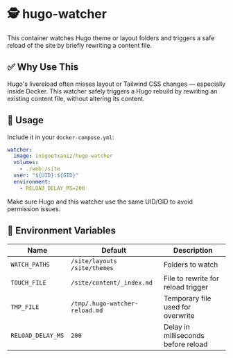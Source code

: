 # 🕵️ hugo-watcher

This container watches Hugo theme or layout folders and triggers a safe reload of the site by briefly rewriting a content file.

## ✅ Why Use This

Hugo's livereload often misses layout or Tailwind CSS changes — especially inside Docker. This watcher safely triggers a Hugo rebuild by rewriting an existing content file, without altering its content.

## 🐳 Usage

Include it in your `docker-compose.yml`:

```yaml
watcher:
  image: inigoetxaniz/hugo-watcher
  volumes:
    - ./web:/site
  user: "${UID}:${GID}"
  environment:
    - RELOAD_DELAY_MS=200
```

Make sure Hugo and this watcher use the same UID/GID to avoid permission issues.

## 🔧 Environment Variables

| Name             | Default                              | Description                          |
|------------------|--------------------------------------|--------------------------------------|
| `WATCH_PATHS`    | `/site/layouts /site/themes`         | Folders to watch                     |
| `TOUCH_FILE`     | `/site/content/_index.md`            | File to rewrite for reload trigger   |
| `TMP_FILE`       | `/tmp/.hugo-watcher-reload.md`       | Temporary file used for overwrite    |
| `RELOAD_DELAY_MS`| `200`                                | Delay in milliseconds before reload  |

